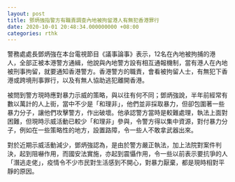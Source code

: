 ```yaml
---
layout: post
title: 鄧炳強指警方有職責調查內地被拘留港人有無犯香港罪行
date: 2020-10-01 20:48:34.000000000 +08:00
categories: rthk
---
```


警務處處長鄧炳強在本台電視節目《議事論事》表示，12名在內地被拘捕的港人，全部正被本港警方通緝，他說與內地警方設有相互通報機制，當有港人在內地被刑事拘留，就要通知香港警方。香港警方的職責，會看被拘留人士，有無犯下香港或跨境刑事罪行，以及有無人協助逃犯離開香港。

被問到警方現時應對暴力示威的策略，與以往有何不同；鄧炳強說，半年前經常有數以萬計的人上街，當中不少是「和理非」，他們並非採取暴力，但卻包圍著一些暴力分子，讓他們攻擊警方，作出破壞。他承認警方當時是較難處理，執法上面對困難，但現時示威活動已較少「和理非」參與，令警方得以集中資源，對付暴力分子，例如在一些策略性的地方，設置路障，令一些人不敢拿武器出來。

對於近期示威活動減少，鄧炳強認為，是由於警方嚴正執法，加上法院對案件判決，起到阻嚇作用，而國安法實施，亦起到震懾作用，令一些以前表示要抗爭的人「潛逃走佬」，疫情令不少市民對生活感到不開心，對暴力厭棄，都是現時相對平靜的原因。
